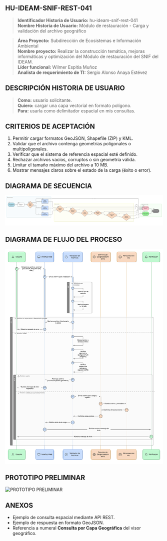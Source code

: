 ## HU-IDEAM-SNIF-REST-041

> **Identificador Historia de Usuario:** hu-ideam-snif-rest-041 \
> **Nombre Historia de Usuario:** Módulo de restauración - Carga y validación del archivo geográfico

> **Área Proyecto:** Subdirección de Ecosistemas e Información Ambiental \
> **Nombre proyecto:** Realizar la construcción temática, mejoras informáticas y optimización del Módulo de restauración del SNIF del IDEAM. \
> **Líder funcional:** Wilmer Espitia Muñoz\
> **Analista de requerimiento de TI:** Sergio Alonso Anaya Estévez

## DESCRIPCIÓN HISTORIA DE USUARIO

> **Como:** usuario solicitante. \
> **Quiero:** cargar una capa vectorial en formato polígono. \
> **Para:** usarla como delimitador espacial en mis consultas.

## CRITERIOS DE ACEPTACIÓN

   1. Permitir cargar formatos GeoJSON, Shapefile (ZIP) y KML.  
   2. Validar que el archivo contenga geometrías poligonales o multipoligonales.  
   3. Verificar que el sistema de referencia espacial esté definido.  
   4. Rechazar archivos vacíos, corruptos o sin geometría válida. 
   5. Limitar el tamaño máximo del archivo a 10 MB.  
   6. Mostrar mensajes claros sobre el estado de la carga (éxito o error).


## DIAGRAMA DE SECUENCIA

![IMAGEN DIAGRAMA DE SECUENCIA](assets/actividades-hu-ideam-snif-rest-041.png)

## DIAGRAMA DE FLUJO DEL PROCESO

![IMAGEN DIAGRAMA DE FLUJO DEL PROCESO](assets/secuencia-hu-ideam-snif-rest-041.png)

## PROTOTIPO PRELIMINAR

![PROTOTIPO PRELIMINAR](assets/wireframe-hu-ideam-snif-rest-040.png)

## ANEXOS

- Ejemplo de consulta espacial mediante API REST.
- Ejemplo de respuesta en formato GeoJSON.
- Referencia a numeral **Consulta por Capa Geográfica** del visor geográfico.
